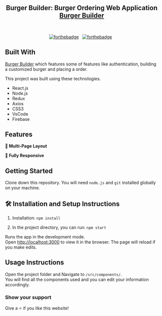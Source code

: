 <h2 align="center">
  Burger Builder: Burger Ordering Web Application <br/>
  <a href="https://burger-builder-dc8ee.web.app/" target="_blank">Burger Builder</a>
</h2>

<br/>

<center>

[![forthebadge](https://forthebadge.com/images/badges/built-with-love.svg)](https://forthebadge.com) &nbsp;
[![forthebadge](https://forthebadge.com/images/badges/made-with-javascript.svg)](https://forthebadge.com) &nbsp;

</center>

## Built With

<a href="https://burger-builder-dc8ee.web.app/" target="_blank">Burger Builder</a> which features some of features like authentication, building a customized burger and placing a order.<br/>

This project was built using these technologies.

- React.js
- Node.js
- Redux
- Axios
- CSS3
- VsCode
- Firebase

## Features

**📖 Multi-Page Layout**

**📱 Fully Responsive**

## Getting Started

Clone down this repository. You will need `node.js` and `git` installed globally on your machine.

## 🛠 Installation and Setup Instructions

1. Installation: `npm install`

2. In the project directory, you can run: `npm start`

Runs the app in the development mode.\
Open [http://localhost:3000](http://localhost:3000) to view it in the browser.
The page will reload if you make edits.

## Usage Instructions

Open the project folder and Navigate to `/src/components/`. <br/>
You will find all the components used and you can edit your information accordingly.

### Show your support

Give a ⭐ if you like this website!
